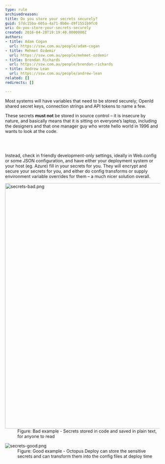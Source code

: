 ```yaml
---
type: rule
archivedreason: 
title: Do you store your secrets securely?
guid: 57dc15ba-605a-4a71-8b0e-d9f1551b9fc0
uri: do-you-store-your-secrets-securely
created: 2016-04-28T19:19:40.0000000Z
authors:
- title: Adam Cogan
  url: https://ssw.com.au/people/adam-cogan
- title: Mehmet Ozdemir
  url: https://ssw.com.au/people/mehmet-ozdemir
- title: Brendan Richards
  url: https://ssw.com.au/people/brendan-richards
- title: Andrew Lean
  url: https://ssw.com.au/people/andrew-lean
related: []
redirects: []

---
```



<p class="p1">Most systems will have variables that need to be stored securely; OpenId shared secret keys, connection strings and API tokens to name a few. </p><p class="p1">These secrets <strong>must not</strong> be stored in source control – it is insecure by nature, and basically means that it is sitting on everyone’s laptop, including the designers and that one manager guy who wrote hello world in 1996 and wants to look at the code.</p>
<br><excerpt class='endintro'></excerpt><br>
<p>​Instead, check in friendly development-only settings, ideally in Web.config or some JSON configuration, and have either your deployment system or your host (eg. Azure) fill in your secrets for you. They will encrypt and secure your secrets for you, and either do config transforms or supply environment variable overrides for them – a much nicer solution overall.​​</p><dl class="badImage"><dt>
      <img src="/PublishingImages/secrets-bad.png" alt="secrets-bad.png" style="width&#58;800px;" />
   </dt><dd>Figure&#58; Bad example -​ Secrets stored in code and saved in plain text, for anyone to read</dd></dl><dl class="goodImage"><dt><img src="/PublishingImages/secrets-good.png" alt="secrets-good.png" /></dt><dd>Figure&#58; Good example -​ Octopus Deploy can store the sensitive secrets and can transform them into the config files at deploy time</dd></dl>


